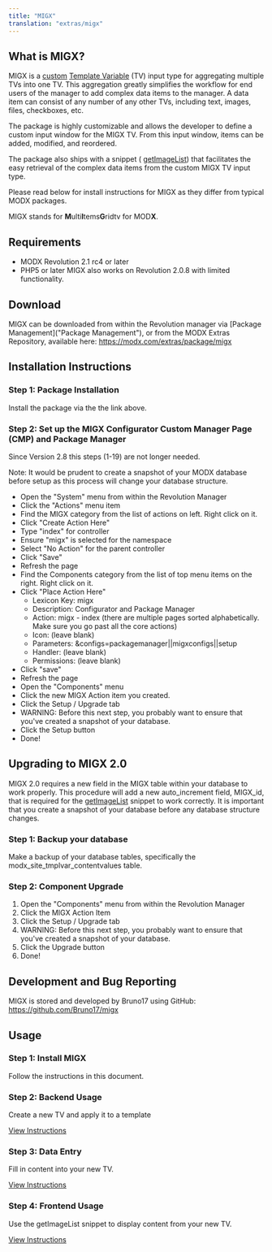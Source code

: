 ```yaml
---
title: "MIGX"
translation: "extras/migx"
---
```


## What is MIGX?

MIGX is a [custom](making-sites-with-modx/customizing-content/template-variables/adding-a-custom-tv-input-type "Adding a Custom TV Input Type") [Template Variable](making-sites-with-modx/customizing-content/template-variables "Template Variables") (TV) input type for aggregating multiple TVs into one TV. This aggregation greatly simplifies the workflow for end users of the manager to add complex data items to the manager. A data item can consist of any number of any other TVs, including text, images, files, checkboxes, etc.

The package is highly customizable and allows the developer to define a custom input window for the MIGX TV. From this input window, items can be added, modified, and reordered.

The package also ships with a snippet ( [getImageList](extras/migx/migx.frontend-usage "MIGX.Frontend-Usage")) that facilitates the easy retrieval of the complex data items from the custom MIGX TV input type.

Please read below for install instructions for MIGX as they differ from typical MODX packages.

MIGX stands for **M**ulti**I**tems**G**ridtv for MOD**X**.

## Requirements

-   MODX Revolution 2.1 rc4 or later
-   PHP5 or later MIGX also works on Revolution 2.0.8 with limited functionality.

## Download

MIGX can be downloaded from within the Revolution manager via [Package Management]("Package Management"), or from the MODX Extras Repository, available here: <https://modx.com/extras/package/migx>

## Installation Instructions

### Step 1: Package Installation

Install the package via the the link above.

### Step 2: Set up the MIGX Configurator Custom Manager Page (CMP) and Package Manager

Since Version 2.8 this steps (1-19) are not longer needed.

Note: It would be prudent to create a snapshot of your MODX database before setup as this process will change your database structure.

-   Open the "System" menu from within the Revolution Manager
-   Click the "Actions" menu item
-   Find the MIGX category from the list of actions on left. Right click on it.
-   Click "Create Action Here"
-   Type "index" for controller
-   Ensure "migx" is selected for the namespace
-   Select "No Action" for the parent controller
-   Click "Save"
-   Refresh the page
-   Find the Components category from the list of top menu items on the right. Right click on it.
-   Click "Place Action Here"
    -   Lexicon Key: migx
    -   Description: Configurator and Package Manager
    -   Action: migx - index (there are multiple pages sorted alphabetically. Make sure you go past all the core actions)
    -   Icon: (leave blank)
    -   Parameters: &configs=packagemanager||migxconfigs||setup
    -   Handler: (leave blank)
    -   Permissions: (leave blank)
-   Click "save"
-   Refresh the page
-   Open the "Components" menu
-   Click the new MIGX Action item you created.
-   Click the Setup / Upgrade tab
-   WARNING: Before this next step, you probably want to ensure that you've created a snapshot of your database.
-   Click the Setup button
-   Done!

## Upgrading to MIGX 2.0

MIGX 2.0 requires a new field in the MIGX table within your database to work properly. This procedure will add a new auto_increment field, MIGX_id, that is required for the [getImageList](extras/migx/migx.frontend-usage "MIGX.Frontend-Usage") snippet to work correctly. It is important that you create a snapshot of your database before any database structure changes.

### Step 1: Backup your database

Make a backup of your database tables, specifically the modx_site_tmplvar_contentvalues table.

### Step 2: Component Upgrade

1. Open the "Components" menu from within the Revolution Manager
2. Click the MIGX Action Item
3. Click the Setup / Upgrade tab
4. WARNING: Before this next step, you probably want to ensure that you've created a snapshot of your database.
5. Click the Upgrade button
6. Done!

## Development and Bug Reporting

MIGX is stored and developed by Bruno17 using GitHub: <https://github.com/Bruno17/migx>

## Usage

### Step 1: Install MIGX

Follow the instructions in this document.

### Step 2: Backend Usage

Create a new TV and apply it to a template

[View Instructions](extras/migx/migx.backend-usage "MIGX.Backend-Usage")

### Step 3: Data Entry

Fill in content into your new TV.

[View Instructions](extras/migx/migx.data-entry "MIGX.Data-Entry")

### Step 4: Frontend Usage

Use the getImageList snippet to display content from your new TV.

[View Instructions](extras/migx/migx.frontend-usage "MIGX.Frontend-Usage")
